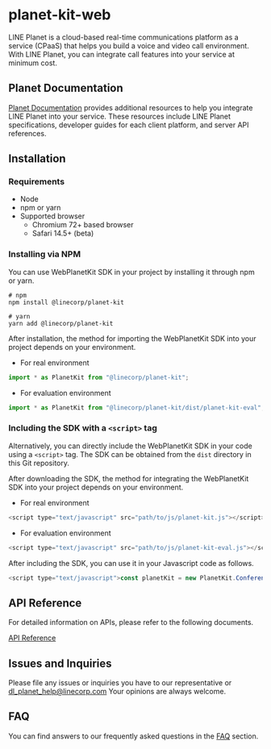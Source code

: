 # planet-kit-web

LINE Planet is a cloud-based real-time communications platform as a service (CPaaS) that helps you build a voice and video call environment. With LINE Planet, you can integrate call features into your service at minimum cost.

## Planet Documentation

[Planet Documentation](https://docs.lineplanet.me/) provides additional resources to help you integrate LINE Planet into your service. These resources include LINE Planet specifications, developer guides for each client platform, and server API references.

## Installation

### Requirements

- Node
- npm or yarn
- Supported browser
  - Chromium 72+ based browser
  - Safari 14.5+ (beta)

### Installing via NPM

You can use WebPlanetKit SDK in your project by installing it through npm or yarn.

```
# npm
npm install @linecorp/planet-kit

# yarn
yarn add @linecorp/planet-kit
```

After installation, the method for importing the WebPlanetKit SDK into your project depends on your environment.

- For real environment

```javascript
import * as PlanetKit from "@linecorp/planet-kit";
```

- For evaluation environment

```javascript
import * as PlanetKit from "@linecorp/planet-kit/dist/planet-kit-eval";
```

### Including the SDK with a `<script>` tag

Alternatively, you can directly include the WebPlanetKit SDK in your code using a `<script>` tag. The SDK can be obtained from the `dist` directory in this Git repository.

After downloading the SDK, the method for integrating the WebPlanetKit SDK into your project depends on your environment.

- For real environment

```javascript
<script type="text/javascript" src="path/to/js/planet-kit.js"></script>
```

- For evaluation environment

```javascript
<script type="text/javascript" src="path/to/js/planet-kit-eval.js"></script>
```

After including the SDK, you can use it in your Javascript code as follows.

```javascript
<script type="text/javascript">const planetKit = new PlanetKit.Conference();</script>
```

## API Reference

For detailed information on APIs, please refer to the following documents.

[API Reference](https://docs.lineplanet.me/api-reference/client/web/5.2/index.html)

## Issues and Inquiries

Please file any issues or inquiries you have to our representative or dl_planet_help@linecorp.com
Your opinions are always welcome.

## FAQ

You can find answers to our frequently asked questions in the [FAQ](https://docs.lineplanet.me/help/faq/) section.
